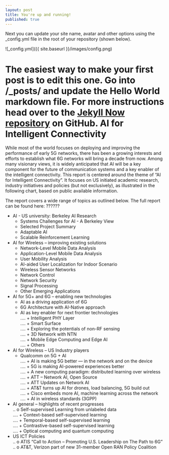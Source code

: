 ```yaml
---
layout: post
title: You're up and running!
published: true
---
```


Next you can update your site name, avatar and other options using the _config.yml file in the root of your repository (shown below).

![_config.yml]({{ site.baseurl }}/images/config.png)

The easiest way to make your first post is to edit this one. Go into /_posts/ and update the Hello World markdown file. For more instructions head over to the [Jekyll Now repository](https://github.com/barryclark/jekyll-now) on GitHub.
AI for Intelligent Connectivity
================================

While most of the world focuses on deploying and improving the performance of early 5G networks, there has been a growing interests and efforts to establish what 6G networks will bring a decade from now. Among many visionary views, it is widely anticipated that AI will be a key component for the future of communication systems and a key enabler of the intelligent connectivity. 
This report is centered around the theme of “AI for Intelligent Connectivity”. It focuses on US initiated academic research, industry initiatives and policies (but not exclusively), as illustrated in the following chart, based on public available information.

The report covers a wide range of topics as outlined below. The full report can be found here: ??????
* AI - US university: Berkeley AI Research	
    * Systems Challenges for AI - A Berkeley View	
    * Selected Project Summary	
    * Adaptable AI
    * Scalable Reinforcement Learning	
* AI for Wireless – improving existing solutions	
    * Network-Level Mobile Data Analysis	
    * Application-Level Mobile Data Analysis	
    * User Mobility Analysis	
    * AI-aided User Localization for Indoor Scenario	
    * Wireless Sensor Networks	
    * Network Control	
    * Network Security	
    * Signal Processing	
    * Other Emerging Applications	
* AI for 5G+ and 6G – enabling new technologies	
    * AI as a driving application of 6G	
    * 6G Architecture with AI-Native approach	
    * AI as key enabler for next frontier technologies	
.... + Intelligent PHY Layer	
.... + Smart Surface	
.... + Exploring the potentials of non-RF sensing	
.... + 3D Network with NTN	
.... + Mobile Edge Computing and Edge AI	
.... + Others	
* AI for Wireless – US Industry players 
    * Qualcomm on 5G + AI	
.... + AI is making 5G better — in the network and on the device	
.... + 5G is making AI-powered experiences better	
.... + A new computing paradigm: distributed learning over wireless		
.... + ATT – Network AI, Open Source	
.... + ATT Updates on Network AI	
.... + AT&T turns up AI for drones, load balancing, 5G build out	
.... + Cisco embeds more AI, machine learning across the network	
.... + AI in wireless standards (3GPP)	
* AI general – highlights of recent progresses	
.. o Self-supervised Learning from unlabeled data	
.... + Context-based self-supervised learning	
.... + Temporal-based self-supervised learning	
.... + Contrastive-based self-supervised learning	
.... + Optical computing and quantum computing	
* US ICT Policies	
.. o ATIS “Call to Action – Promoting U.S. Leadership on The Path to 6G”
.. o AT&T, Verizon part of new 31-member Open RAN Policy Coalition
